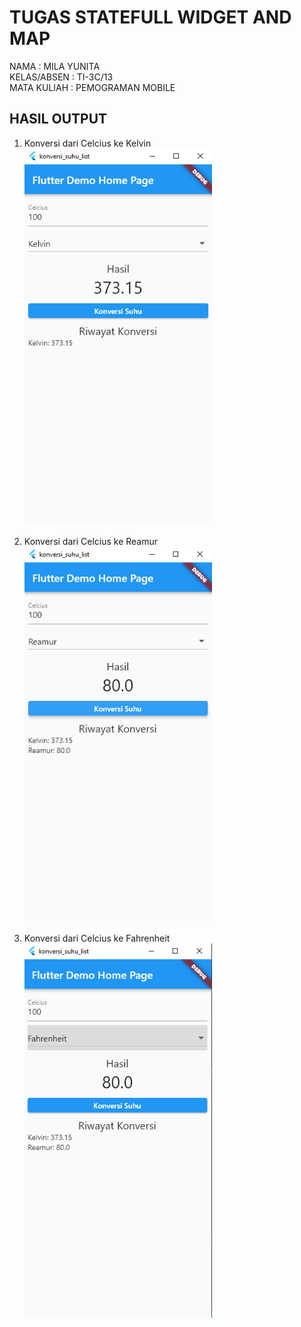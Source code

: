 # TUGAS STATEFULL WIDGET AND MAP

NAMA : MILA YUNITA <br>
KELAS/ABSEN : TI-3C/13 <br>
MATA KULIAH : PEMOGRAMAN MOBILE


## HASIL OUTPUT
1. Konversi dari Celcius ke Kelvin
<img src="images/celciusToKelvin.png" alt="" width="300"> <br> <br>
2. Konversi dari Celcius ke Reamur
<img src="images/celciusToReamur.png" alt="" width="300"> <br> <br>
3. Konversi dari Celcius ke Fahrenheit
<img src="images/celciusToFahrenheit.png" alt="" width="300"> <br> <br>